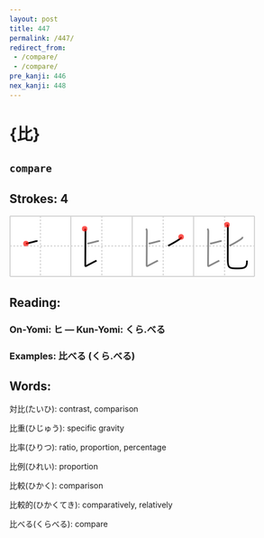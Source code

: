 ```yaml
---
layout: post
title: 447
permalink: /447/
redirect_from:
 - /compare/
 - /compare/
pre_kanji: 446
nex_kanji: 448
---
```


# {比}

## `compare`

## Strokes: 4

<div class="stroke"><img src="../images/E6AF94.png" /></div>

## Reading:

### On-Yomi: ヒ &mdash; Kun-Yomi: くら.べる

### Examples: 比べる (くら.べる)

## Words:

対比(たいひ): contrast, comparison

比重(ひじゅう): specific gravity

比率(ひりつ): ratio, proportion, percentage

比例(ひれい): proportion

比較(ひかく): comparison

比較的(ひかくてき): comparatively, relatively

比べる(くらべる): compare
